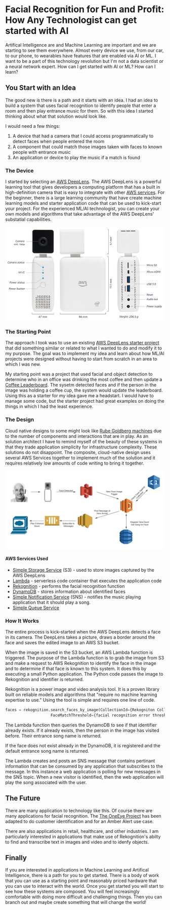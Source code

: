 # Facial Recognition for Fun and Profit: How Any Technologist can get started with AI
Artifical Intelligence are and Machine Learning are important and we are starting to see them everywhere. Almost every device we use, from our car, to our phone, to wearables have features that are enabled via AI or ML. I want to be a part of this technology revolution but I'm not a data scientist or a neural network expert. How can I get started with AI or ML? How can I learn?

## You Start with an Idea
The good new is there is a path and it starts with an idea. I had an idea to build a system that uses facial recognition to identify people that enter a room and then play entrance music for them. So with this idea I started thinking about what that solution would look like.

I would need a few things:

1. A device that had a camera that I could access programmatically to detect faces when people entered the room
2. A component that could match those images taken with faces to known people with entrance music
3. An application or device to play the music if a match is found

### The Device
I started by selecting an [AWS DeepLens](https://aws.amazon.com/deeplens/). The AWS DeepLens is a powerful learning tool that gives developers a computing platform that has a built in high-definition camera that is easy to integrate with other [AWS services](https://aws.amazon.com/products/). For the beginner, there is a large learning community that have create machine learning models and starter application code that can be used to kick-start your project. For the experienced ML/AI technologist, you can create your own models and algorithms that take advantage of the AWS DeepLens' substatial capabilities.

![AWS DeepLens](./deeplens%20tech%20specs.png)

### The Starting Point
The approach I took was to use an existing [AWS DeepLens starter project](https://docs.aws.amazon.com/deeplens/latest/dg/deeplens-templated-projects-overview.html) that did something similar or related to what I wanted to do and modify it to my purpose. The goal was to implement my idea and learn about how ML/AI projects were designed without having to start from scratch in an area to which I was new.

My starting point was a project that used facial and object detection to determine who in an office was drinking the most coffee and then update a [Coffee Leaderboard](https://aws.amazon.com/blogs/machine-learning/track-the-number-of-coffees-consumed-using-aws-deeplens/). The sysetm detected faces and if the person in the image was holding a coffee cup, the system would update the leaderboard. Using this as a starter for my idea gave me a headstart. I would have to manage some code, but the starter project had great examples on doing the things in which I had the least experience.

### The Design
Cloud native designs to some might look like [Rube Goldberg machines](https://en.wikipedia.org/wiki/Rube_Goldberg_machine) due to the number of components and interactions that are in play. As an solution architect I have to remind myself of the beauty of these systems in that they trade application simplicity for infrastructure complexity. These solutions do not disappoint. The composite, cloud-native design uses several AWS Services together to implement much of the solution and it requires relatively low amounts of code writing to bring it together.

![Application Architecture](./Facial%20Recognition%20Entrance%20Music%20Architecture.png)
 
 #### AWS Services Used
 * [Simple Storage Service](https://aws.amazon.com/s3) (S3) - used to store images captured by the AWS DeepLens
 * [Lambda](https://aws.amazon.com/lambda/) - serverless code container that executes the application code
 * [Rekognition](https://aws.amazon.com/rekognition) - performs the facial recognition function
 * [DynamoDB](https://aws.amazon.com/dynamodb) - stores information about identified faces
 * [Simple Notification Service](https://aws.amazon.com/sns) (SNS) - notifies the music playing application that it should play a song.
 * [Simple Queue Service]()

### How It Works
The entire process is kick-started when the AWS DeepLens detects a face in its camera. The DeepLens takes a picture, draws a border around the face and saves the edited image to an AWS S3 bucket.

When the image is saved in the S3 bucket, an AWS Lambda function is triggered. The purpose of the Lambda function is to grab the image from S3 and make a request to AWS Rekognition to identify the face in the image and to determine if that face is known to this system. It does this by executing a small Python application. The Python code passes the image to Rekognition and identifier is returned.

Rekognition is a power image and video analysis tool. It is a proven library built on reliable models and algorithms that "require no machine learning expertise to use." Using the tool is simple and requires one line of code.

```python
faces = rekognition.search_faces_by_image(CollectionId={Rekogniton Collection Name}, Image=[image object]],
					FaceMatchThreshold={facial recognition error threshold}, MaxFaces=1)
```

The Lambda function then queries the DynamoDB to see if that identifier already exists. If it already exists, then the person in the image has visited before. Their entrance song name is returned.

If the face does not exist already in the DynamoDB, it is registered and the default entrance song name is returned.

The Lambda creates and posts an SNS message that contains pertinant information that can be consumed by any application that subscribes to the message. In this instance a web application is polling for new messages in the SNS topic. When a new visitor is identified, then the web application will play the song associated with the user.

## The Future
There are many application to technology like this. Of course there are many applications for facial recognition. The [The OneEye Project](https://aws.amazon.com/deeplens/community-projects/OneEye/) has been adapted to do customer identification and for an Amber Alert use case.

There are also applications in retail, healthcare, and other industries. I am particularly interested in applications that make use of Rekognition's abilty to find and transcribe text in images and video and to idenfy objects.

## Finally
If you are interested in applications in Machine Learning and Artifical Intelligence, there is a path for you to get started. There is a body of work that you can use as a starting point and reasonably priced hardware that you can use to interact with the world. Once you get started you will start to see how these systems are composed. You will feel increasingly comfortable with doing more difficult and challenging things. Then you can branch out and maybe create something that will change the world!